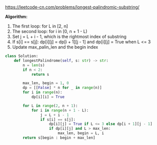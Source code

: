 https://leetcode-cn.com/problems/longest-palindromic-substring/ <br />

**Algorithm:** <br />
1. The first loop: for L in [2, n] <br />
2. The second loop: for i in [0, n + 1 - L) <br />
3. Set j = L + i - 1, which is the rightmost index of substring
4. If s[i] == s[j]: dp[i][j] = dp[i + 1][j - 1] and dp[i][j] = True when L <= 3 <br />
5. Update max_palin_len and the begin index <br />

```python
class Solution:
    def longestPalindrome(self, s: str) -> str:
        n = len(s)
        if n < 2:
            return s

        max_len, begin = 1, 0
        dp = [[False] * n for _ in range(n)]
        for i in range(n):
            dp[i][i] = True

        for L in range(2, n + 1):
            for i in range(n + 1 - L):
                j = L + i - 1
                if s[i] == s[j]:
                    dp[i][j] = True if L <= 3 else dp[i + 1][j - 1]
                    if dp[i][j] and L > max_len:
                        max_len, begin = L, i
        return s[begin : begin + max_len]
```